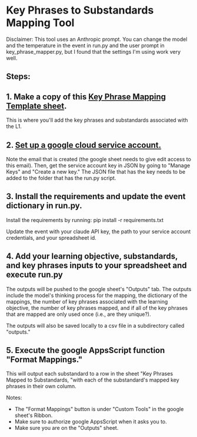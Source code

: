 # Key Phrases to Substandards Mapping Tool
Disclaimer: This tool uses an Anthropic prompt. You can change the model and the temperature in the event in run.py and the user prompt in key_phrase_mapper.py, but I found that the settings I'm using work very well. 

## Steps:
## 1. Make a copy of this [Key Phrase Mapping Template sheet](https://docs.google.com/spreadsheets/d/1eKBtM7s35TVFJ5bbl6TlhSuH4oyAr9Vg6nHmzBV3SUs/edit?gid=0#gid=0). 
This is where you'll add the key phrases and substandards associated with the L1.

## 2. [Set up a google cloud service account.](https://cloud.google.com/iam/docs/service-accounts-create#creating) 
Note the email that is created (the google sheet needs to give edit access to this email). Then, get the service account key in JSON by going to "Manage Keys" and "Create a new key." The JSON file that has the key needs to be added to the folder that has the run.py script. 

## 3. Install the requirements and update the event dictionary in run.py.
Install the requirements by running: pip install -r requirements.txt

Update the event with your claude API key, the path to your service account credentials, and your spreadsheet id. 

## 4. Add your learning objective, substandards, and key phrases inputs to your spreadsheet and execute run.py
The outputs will be pushed to the google sheet's "Outputs" tab. The outputs include the model's thinking process for the mapping, the dictionary of the mappings, the number of key phrases associated with the learning objective, the number of key phrases mapped, and if all of the key phrases that are mapped are only used once (i.e., are they unique?). 

The outputs will also be saved locally to a csv file in a subdirectory called "outputs."

## 5. Execute the google AppsScript function "Format Mappings." 
This will output each substandard to a row in the sheet "Key Phrases Mapped to Substandards, "with each of the substandard's mapped key phrases in their own column.

Notes: 
- The "Format Mappings" button is under "Custom Tools" in the google sheet's Ribbon.
- Make sure to authorize google AppsScript when it asks you to. 
- Make sure you are on the "Outputs" sheet. 
